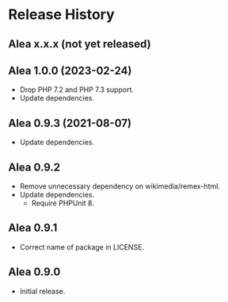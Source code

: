# Release History

## Alea x.x.x (not yet released)

## Alea 1.0.0 (2023-02-24)
* Drop PHP 7.2 and PHP 7.3 support.
* Update dependencies.

## Alea 0.9.3 (2021-08-07)
* Update dependencies.

## Alea 0.9.2
* Remove unnecessary dependency on wikimedia/remex-html.
* Update dependencies.
  * Require PHPUnit 8.

## Alea 0.9.1
* Correct name of package in LICENSE.

## Alea 0.9.0

* Initial release.
